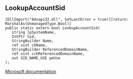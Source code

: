 ## LookupAccountSid

```
[DllImport("Advapi32.dll", SetLastError = true)][return: MarshalAs(UnmanagedType.Bool)]
public static extern bool LookupAccountSid(
   string lpSystemName,
   IntPtr Sid,
   StringBuilder Name,
   ref uint cbName,
   StringBuilder ReferencedDomainName,
   ref uint cchReferencedDomainName,
   out SID_NAME_USE peUse
);
```

[Microsoft documentation](https://docs.microsoft.com/en-us/windows/win32/api/winbase/nf-winbase-lookupaccountsida)
